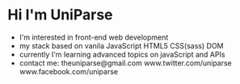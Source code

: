 <h1>Hi I'm UniParse</h1>
<ul>
  <li>I'm interested in front-end web development</li>
  <li>my stack based on vanila JavaScript HTML5 CSS(sass) DOM</li>
  <li>currently I'm learning advanced topics on javaScript and APIs</li>
  <li>contact me: theuniparse@gmail.com www.twitter.com/uniparse www.facebook.com/uniparse </li>
</ul>
